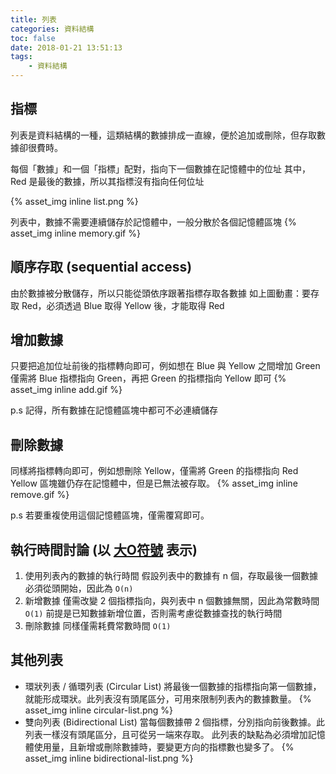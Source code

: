 ```yaml
---
title: 列表
categories: 資料結構
toc: false
date: 2018-01-21 13:51:13
tags:
    - 資料結構
---
```

## 指標
列表是資料結構的一種，這類結構的數據排成一直線，便於追加或刪除，但存取數據卻很費時。

每個「數據」和一個「指標」配對，指向下一個數據在記憶體中的位址 其中，Red 是最後的數據，所以其指標沒有指向任何位址

{% asset_img inline list.png %}

<!--more-->
列表中，數據不需要連續儲存於記憶體中，一般分散於各個記憶體區塊 {% asset_img inline memory.gif %}

## 順序存取 (sequential access)
由於數據被分散儲存，所以只能從頭依序跟著指標存取各數據
如上圖動畫：要存取 Red，必須透過 Blue 取得 Yellow 後，才能取得 Red

## 增加數據

只要把追加位址前後的指標轉向即可，例如想在 Blue 與 Yellow 之間增加 Green 僅需將 Blue 指標指向 Green，再把 Green 的指標指向 Yellow 即可 {% asset_img inline add.gif %}

p.s 記得，所有數據在記憶體區塊中都可不必連續儲存

## 刪除數據

同樣將指標轉向即可，例如想刪除 Yellow，僅需將 Green 的指標指向 Red Yellow 區塊雖仍存在記憶體中，但是已無法被存取。 {% asset_img inline remove.gif %}

p.s 若要重複使用這個記憶體區塊，僅需覆寫即可。

## 執行時間討論 (以 [大O符號](https://zh.wikipedia.org/wiki/%E5%A4%A7O%E7%AC%A6%E5%8F%B7) 表示)
1. 使用列表內的數據的執行時間
    假設列表中的數據有 n 個，存取最後一個數據必須從頭開始，因此為 `O(n)`
2. 新增數據
    僅需改變 2 個指標指向，與列表中 n 個數據無關，因此為常數時間 `O(1)`
    前提是已知數據新增位置，否則需考慮從數據查找的執行時間
3. 刪除數據
    同樣僅需耗費常數時間 `O(1)`

## 其他列表
* 環狀列表 / 循環列表 (Circular List)
  將最後一個數據的指標指向第一個數據，就能形成環狀。此列表沒有頭尾區分，可用來限制列表內的數據數量。 {% asset_img inline circular-list.png %}
* 雙向列表 (Bidirectional List)
  當每個數據帶 2 個指標，分別指向前後數據。此列表一樣沒有頭尾區分，且可從另一端來存取。 此列表的缺點為必須增加記憶體使用量，且新增或刪除數據時，要變更方向的指標數也變多了。 {% asset_img inline bidirectional-list.png %}
